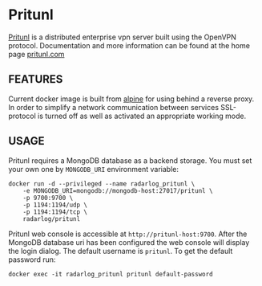 # Pritunl
[Pritunl](https://github.com/pritunl/pritunl) is a distributed enterprise
vpn server built using the OpenVPN protocol. Documentation and more
information can be found at the home page [pritunl.com](https://pritunl.com)

## FEATURES
Current docker image is built from [alpine](https://hub.docker.com/_/alpine/) for using behind a reverse proxy. In order to simplify a network communication between services SSL-protocol is turned off as well as activated an appropriate working mode.

## USAGE
Pritunl requires a MongoDB database as a backend storage. You must set your own one by `MONGODB_URI` environment variable:

```shell
docker run -d --privileged --name radarlog_pritunl \
	-e MONGODB_URI=mongodb://mongodb-host:27017/pritunl \
	-p 9700:9700 \
	-p 1194:1194/udp \
	-p 1194:1194/tcp \
	radarlog/pritunl
```
Pritunl web console is accessible at `http://pritunl-host:9700`. After the MongoDB database uri has been configured the web console will display the login dialog. The default username is `pritunl`.
To get the default password run:
```shell
docker exec -it radarlog_pritunl pritunl default-password
```
